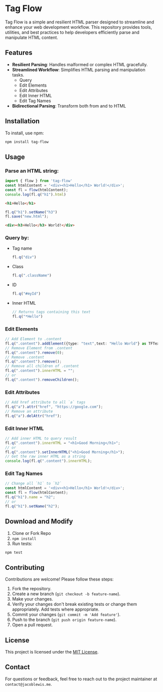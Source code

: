 # Tag Flow

Tag Flow is a simple and resilient HTML parser designed to streamline and enhance your web development workflow. This repository provides tools, utilities, and best practices to help developers efficiently parse and manipulate HTML content.

## Features

- **Resilient Parsing**: Handles malformed or complex HTML gracefully.
- **Streamlined Workflow**: Simplifies HTML parsing and manipulation tasks.
  - Query
  - Edit Elements
  - Edit Attributes
  - Edit Inner HTML
  - Edit Tag Names
- **Bidirectional Parsing**: Transform both from and to HTML

## Installation

To install, use npm:

```bash
npm install tag-flow
```

## Usage

### Parse an HTML string:

```typescript
import { flow } from 'tag-flow'
const htmlContent = '<div><h1>Hello</h1> World!</div>';
const fl = flow(htmlContent);
console.log(fl.q("h1").html)
```
```html
<h1>Hello</h1>
```
```typescript
fl.q("h1").setName("h3")
fl.save("new.html");
```
```html
<div><h3>Hello</h3> World!</div>
```

### Query by:
* Tag name
  ```ts
  fl.q("div")
  ```
* Class
  ```ts
  fl.q(".className")
  ```
* ID
  ```ts
  fl.q("#myId")
  ```
* Inner HTML
  ```ts
  // Returns tags containing this text
  fl.q("*Hello")
  ```

### Edit Elements
```ts
// Add Element to .content
fl.q(".content").addElement({type: "text",text: "Hello World"} as TFText);
// Remove Element from .content
fl.q(".content").remove(0);
// Remove .content
fl.q(".content").remove();
// Remove all children of .content
fl.q(".content").innerHTML = "";
// or
fl.q(".content").removeChildren();
```

### Edit Attributes
```ts
// Add href attribute to all `a` tags
fl.q("a").attr("href", "https://google.com");
// Remove an attribute
fl.q("a").delAttr("href");
```

### Edit Inner HTML
```ts
// Add inner HTML to query result
fl.q(".content").innerHTML = "<h1>Good Morning</h1>";
// or
fl.q(".content").setInnerHTML("<h1>Good Morning</h1>");
// Get the raw inner HTML as a string
console.log(fl.q(".content").innerHTML);
```

### Edit Tag Names
```ts
// Change all `h1` to `h2`
const htmlContent = '<div><h1>Hello</h1> World!</div>';
const fl = flow(htmlContent);
fl.q("h1").name = "h2";
// or
fl.q("h1").setName("h2");
```

## Download and Modify

1. Clone or Fork Repo
2. `npm install`
3. Run tests:

```bash
npm test
```

## Contributing

Contributions are welcome! Please follow these steps:

1. Fork the repository.
2. Create a new branch (`git checkout -b feature-name`).
3. Make your changes.
4. Verify your changes don't break existing tests or change them appropriately. Add tests where appropriate.
5. Commit your changes (`git commit -m 'Add feature'`).
6. Push to the branch (`git push origin feature-name`).
7. Open a pull request.

## License

This project is licensed under the [MIT License](LICENSE).

## Contact

For questions or feedback, feel free to reach out to the project maintainer at `contact@jacoblewis.me`.
